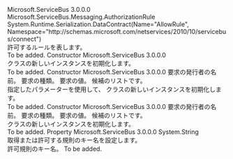 <Type Name="AllowRule" FullName="Microsoft.ServiceBus.Messaging.AllowRule">
  <TypeSignature Language="C#" Value="public class AllowRule : Microsoft.ServiceBus.Messaging.AuthorizationRule" />
  <TypeSignature Language="ILAsm" Value=".class public auto ansi beforefieldinit AllowRule extends Microsoft.ServiceBus.Messaging.AuthorizationRule" />
  <TypeSignature Language="DocId" Value="T:Microsoft.ServiceBus.Messaging.AllowRule" />
  <TypeSignature Language="VB.NET" Value="Public Class AllowRule&#xA;Inherits AuthorizationRule" />
  <TypeSignature Language="F#" Value="type AllowRule = class&#xA;    inherit AuthorizationRule" />
  <AssemblyInfo>
    <AssemblyName>Microsoft.ServiceBus</AssemblyName>
    <AssemblyVersion>3.0.0.0</AssemblyVersion>
  </AssemblyInfo>
  <Base>
    <BaseTypeName>Microsoft.ServiceBus.Messaging.AuthorizationRule</BaseTypeName>
  </Base>
  <Interfaces />
  <Attributes>
    <Attribute>
      <AttributeName>System.Runtime.Serialization.DataContract(Name="AllowRule", Namespace="http://schemas.microsoft.com/netservices/2010/10/servicebus/connect")</AttributeName>
    </Attribute>
  </Attributes>
  <Docs>
    <summary>許可するルールを表します。</summary>
    <remarks>To be added.</remarks>
  </Docs>
  <Members>
    <Member MemberName=".ctor">
      <MemberSignature Language="C#" Value="public AllowRule ();" />
      <MemberSignature Language="ILAsm" Value=".method public hidebysig specialname rtspecialname instance void .ctor() cil managed" />
      <MemberSignature Language="DocId" Value="M:Microsoft.ServiceBus.Messaging.AllowRule.#ctor" />
      <MemberSignature Language="VB.NET" Value="Public Sub New ()" />
      <MemberType>Constructor</MemberType>
      <AssemblyInfo>
        <AssemblyName>Microsoft.ServiceBus</AssemblyName>
        <AssemblyVersion>3.0.0.0</AssemblyVersion>
      </AssemblyInfo>
      <Parameters />
      <Docs>
        <summary><see cref="T:Microsoft.ServiceBus.Messaging.AllowRule" /> クラスの新しいインスタンスを初期化します。</summary>
        <remarks>To be added.</remarks>
      </Docs>
    </Member>
    <Member MemberName=".ctor">
      <MemberSignature Language="C#" Value="public AllowRule (string issuerName, Microsoft.ServiceBus.Messaging.AllowRuleClaimType claimType, string claimValue, System.Collections.Generic.IEnumerable&lt;Microsoft.ServiceBus.Messaging.AccessRights&gt; rights);" />
      <MemberSignature Language="ILAsm" Value=".method public hidebysig specialname rtspecialname instance void .ctor(string issuerName, valuetype Microsoft.ServiceBus.Messaging.AllowRuleClaimType claimType, string claimValue, class System.Collections.Generic.IEnumerable`1&lt;valuetype Microsoft.ServiceBus.Messaging.AccessRights&gt; rights) cil managed" />
      <MemberSignature Language="DocId" Value="M:Microsoft.ServiceBus.Messaging.AllowRule.#ctor(System.String,Microsoft.ServiceBus.Messaging.AllowRuleClaimType,System.String,System.Collections.Generic.IEnumerable{Microsoft.ServiceBus.Messaging.AccessRights})" />
      <MemberSignature Language="VB.NET" Value="Public Sub New (issuerName As String, claimType As AllowRuleClaimType, claimValue As String, rights As IEnumerable(Of AccessRights))" />
      <MemberSignature Language="F#" Value="new Microsoft.ServiceBus.Messaging.AllowRule : string * Microsoft.ServiceBus.Messaging.AllowRuleClaimType * string * seq&lt;Microsoft.ServiceBus.Messaging.AccessRights&gt; -&gt; Microsoft.ServiceBus.Messaging.AllowRule" Usage="new Microsoft.ServiceBus.Messaging.AllowRule (issuerName, claimType, claimValue, rights)" />
      <MemberType>Constructor</MemberType>
      <AssemblyInfo>
        <AssemblyName>Microsoft.ServiceBus</AssemblyName>
        <AssemblyVersion>3.0.0.0</AssemblyVersion>
      </AssemblyInfo>
      <Parameters>
        <Parameter Name="issuerName" Type="System.String" />
        <Parameter Name="claimType" Type="Microsoft.ServiceBus.Messaging.AllowRuleClaimType" />
        <Parameter Name="claimValue" Type="System.String" />
        <Parameter Name="rights" Type="System.Collections.Generic.IEnumerable&lt;Microsoft.ServiceBus.Messaging.AccessRights&gt;" />
      </Parameters>
      <Docs>
        <param name="issuerName"><see cref="P:Microsoft.ServiceBus.Messaging.AuthorizationRule.IssuerName" />要求の発行者の名前。</param>
        <param name="claimType"><see cref="P:Microsoft.ServiceBus.Messaging.AuthorizationRule.ClaimType" />要求の種類。</param>
        <param name="claimValue"><see cref="P:Microsoft.ServiceBus.Messaging.AuthorizationRule.ClaimValue" />要求の値。</param>
        <param name="rights">候補のリスト<see cref="P:Microsoft.ServiceBus.Messaging.AuthorizationRule.Rights" />です。</param>
        <summary>指定したパラメーターを使用して、<see cref="T:Microsoft.ServiceBus.Messaging.AllowRule" /> クラスの新しいインスタンスを初期化します。</summary>
        <remarks>To be added.</remarks>
      </Docs>
    </Member>
    <Member MemberName=".ctor">
      <MemberSignature Language="C#" Value="public AllowRule (string issuerName, string claimType, string claimValue, System.Collections.Generic.IEnumerable&lt;Microsoft.ServiceBus.Messaging.AccessRights&gt; rights);" />
      <MemberSignature Language="ILAsm" Value=".method public hidebysig specialname rtspecialname instance void .ctor(string issuerName, string claimType, string claimValue, class System.Collections.Generic.IEnumerable`1&lt;valuetype Microsoft.ServiceBus.Messaging.AccessRights&gt; rights) cil managed" />
      <MemberSignature Language="DocId" Value="M:Microsoft.ServiceBus.Messaging.AllowRule.#ctor(System.String,System.String,System.String,System.Collections.Generic.IEnumerable{Microsoft.ServiceBus.Messaging.AccessRights})" />
      <MemberSignature Language="VB.NET" Value="Public Sub New (issuerName As String, claimType As String, claimValue As String, rights As IEnumerable(Of AccessRights))" />
      <MemberSignature Language="F#" Value="new Microsoft.ServiceBus.Messaging.AllowRule : string * string * string * seq&lt;Microsoft.ServiceBus.Messaging.AccessRights&gt; -&gt; Microsoft.ServiceBus.Messaging.AllowRule" Usage="new Microsoft.ServiceBus.Messaging.AllowRule (issuerName, claimType, claimValue, rights)" />
      <MemberType>Constructor</MemberType>
      <AssemblyInfo>
        <AssemblyName>Microsoft.ServiceBus</AssemblyName>
        <AssemblyVersion>3.0.0.0</AssemblyVersion>
      </AssemblyInfo>
      <Parameters>
        <Parameter Name="issuerName" Type="System.String" />
        <Parameter Name="claimType" Type="System.String" />
        <Parameter Name="claimValue" Type="System.String" />
        <Parameter Name="rights" Type="System.Collections.Generic.IEnumerable&lt;Microsoft.ServiceBus.Messaging.AccessRights&gt;" />
      </Parameters>
      <Docs>
        <param name="issuerName"><see cref="P:Microsoft.ServiceBus.Messaging.AuthorizationRule.IssuerName" />要求の発行者の名前。</param>
        <param name="claimType"><see cref="P:Microsoft.ServiceBus.Messaging.AuthorizationRule.ClaimType" />要求の種類。</param>
        <param name="claimValue"><see cref="P:Microsoft.ServiceBus.Messaging.AuthorizationRule.ClaimValue" />要求の値。</param>
        <param name="rights">候補のリスト<see cref="P:Microsoft.ServiceBus.Messaging.AuthorizationRule.Rights" />です。</param>
        <summary><see cref="T:Microsoft.ServiceBus.Messaging.AllowRule" /> クラスの新しいインスタンスを初期化します。</summary>
        <remarks>To be added.</remarks>
      </Docs>
    </Member>
    <Member MemberName="KeyName">
      <MemberSignature Language="C#" Value="public override string KeyName { get; set; }" />
      <MemberSignature Language="ILAsm" Value=".property instance string KeyName" />
      <MemberSignature Language="DocId" Value="P:Microsoft.ServiceBus.Messaging.AllowRule.KeyName" />
      <MemberSignature Language="VB.NET" Value="Public Overrides Property KeyName As String" />
      <MemberSignature Language="F#" Value="member this.KeyName : string with get, set" Usage="Microsoft.ServiceBus.Messaging.AllowRule.KeyName" />
      <MemberType>Property</MemberType>
      <AssemblyInfo>
        <AssemblyName>Microsoft.ServiceBus</AssemblyName>
        <AssemblyVersion>3.0.0.0</AssemblyVersion>
      </AssemblyInfo>
      <ReturnValue>
        <ReturnType>System.String</ReturnType>
      </ReturnValue>
      <Docs>
        <summary>取得または許可する規則のキー名を設定します。</summary>
        <value>許可規則のキー名。</value>
        <remarks>To be added.</remarks>
      </Docs>
    </Member>
  </Members>
</Type>